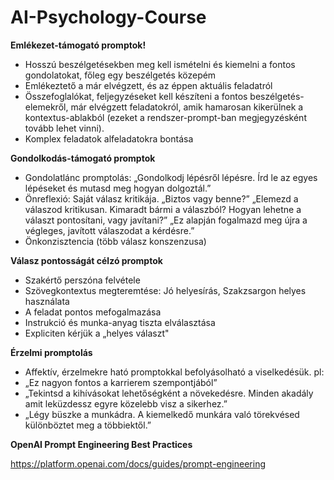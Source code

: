 # AI-Psychology-Course

**Emlékezet-támogató promptok!**

- Hosszú beszélgetésekben meg kell ismételni és kiemelni a fontos gondolatokat, főleg egy beszélgetés közepém
- Emlékeztető a már elvégzett, és az éppen aktuális feladatról
- Összefoglalókat, feljegyzéseket kell készíteni a fontos beszélgetés-elemekről, már elvégzett feladatokról, amik hamarosan kikerülnek a kontextus-ablakból (ezeket a rendszer-prompt-ban megjegyzésként tovább lehet vinni).
- Komplex feladatok alfeladatokra bontása


**Gondolkodás-támogató promptok**

- Gondolatlánc promptolás: „Gondolkodj lépésről lépésre. Írd le az egyes lépéseket és mutasd meg hogyan dolgoztál.”
- Önreflexió: Saját válasz kritikája. „Biztos vagy benne?” „Elemezd a válaszod kritikusan. Kimaradt bármi a válaszból? Hogyan lehetne a választ pontosítani, vagy javítani?” „Ez alapján fogalmazd meg újra a végleges, javított válaszodat a kérdésre.”
- Önkonzisztencia (több válasz konszenzusa)

**Válasz pontosságát célzó promptok**

- Szakértő perszóna felvétele
- Szövegkontextus megteremtése: Jó helyesírás, Szakzsargon helyes használata
- A feladat pontos mefogalmazása
- Instrukció és munka-anyag tiszta elválasztása
- Expliciten kérjük a „helyes választ"

**Érzelmi promptolás**

- Affektív, érzelmekre ható promptokkal befolyásolható a viselkedésük. pl:
- „Ez nagyon fontos a karrierem szempontjából”
- „Tekintsd a kihívásokat lehetőségként a növekedésre. Minden akadály amit leküzdessz egyre közelebb visz a sikerhez.”
- „Légy büszke a munkádra. A kiemelkedő munkára való törekvésed különböztet meg a többiektől.”

**OpenAI Prompt Engineering Best Practices**

https://platform.openai.com/docs/guides/prompt-engineering

